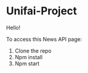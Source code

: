 # Unifai-Project
Hello!

To access this News API page:
1. Clone the repo
2. Npm install
3. Npm start

